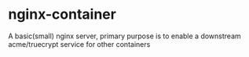 # nginx-container
A basic(small) nginx server, primary purpose is to enable a downstream acme/truecrypt service for other containers



